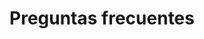 ---
title: Preguntas frecuentes
draft: false
faqs:
- title: ¿Qué es la mediación?
  answer: La mediación es una instancia previa y obligatoria, antes de iniciar un juicio o demanda. En ella, las partes pueden llegar a un acuerdo, asistidos por un mediador/a.Este acuerdo se deja por escrito en un “Acta de Acuerdo”, el que, de ser aprobado por un Juez de Familia, tiene la misma validez que una sentencia judicial. Si no hay acuerdo, el mediador/a termina el proceso y entrega un “Certificado de Mediación Frustrada”. Este permite a las partes, si así lo desean, (a través de un/a abogado/a) presentar una demanda ante un Tribunal de Familia.

- title: ¿Qué es un mediador/a?
  answer: Son profesionales especializados que facilitan el diálogo entre las personas que concurrieron al proceso de mediación. Son una figura neutral e imparcial que orientan a las partes para que encuentren una solución. Específicamente, los mediadores familiares son profesionales que han estudiado los modelos y técnicas de los procesos de mediación. Dichos programas incluyen contenidos tales como teoría de sistemas familiares, teoría de la comunicación, habilidades comunicacionales y derecho de familia. Para poder ejercer su rol, deben estar debidamente inscritos en el Registro de Mediadores/as que administra el Ministerio de Justicia y Derechos Humanos, a través de sus respectivas Secretarias Regionales Ministeriales.

- title: ¿Qué materias se pueden tratar en mediación?
  answer: "Las materias de mediación obligatoria son: los alimentos, la relación directa y regular (visitas), y el Cuidado personal (tuición)."

- title: ¿Si la mediación terminó siendo frustrada, cuál es el proceso a seguir?
  answer: El acta de mediación frustrada permite continuar la tramitación ante un Tribunal de Familia, para lo cual requerirá un abogado/a. Si no tiene los medios para contratar uno, puede solicitar asesoría jurídica gratuita en la Corporación de Asistencia Judicial. 

- title: ¿Quiénes son beneficiarios de las pensiones alimenticias?
  answer: Los alimentos pueden ser concedidos a descendientes, cónyuge y ascendientes. Los alimentos concedidos a los descendientes y hermanos se pagarán hasta que cumplan 21 años, salvo que estén estudiando una profesión u oficio (en tal caso se pagarán hasta los 28 años) o que les afecte una incapacidad física o mental que les impida subsistir por sí mismos, o que, por circunstancias calificadas, el juez considere el pago de alimentos indispensables para su subsistencia.

- title: ¿Qué es la pensión de alimentos?
  answer: "Se entiende por alimentos lo indispensable para la vida: Alimentación; vestimenta; educación; salud; recreación, etc. Para niños, niñas y adolescentes, incluye enseñanza básica, media y el aprendizaje de alguna profesión u oficio."

- title: ¿Cuál es el monto mínimo de la pensión alimenticia?
  answer: Los montos mínimos de pensión de alimentos en caso de tener un solo hijo, es del 40% de un ingreso mínimo remuneracional, que a contar del mes de julio serán $200.000. En el caso de tener 2 o más hijos, el mínimo por hijo a pagar será del 30% del ingreso mínimo remuneracional, que corresponde a $150.000.

---